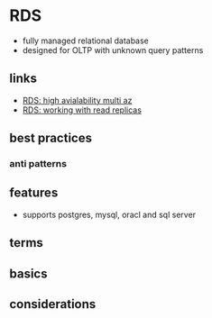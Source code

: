 # RDS

- fully managed relational database
- designed for OLTP with unknown query patterns

## links

- [RDS: high avialability multi az](https://docs.aws.amazon.com/AmazonRDS/latest/UserGuide/Concepts.MultiAZ.html)
- [RDS: working with read replicas](https://docs.aws.amazon.com/AmazonRDS/latest/UserGuide/USER_ReadRepl.html)

## best practices

### anti patterns

## features

- supports postgres, mysql, oracl and sql server

## terms

## basics

## considerations
